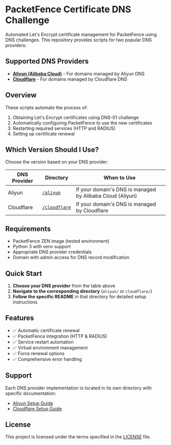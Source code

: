 # PacketFence Certificate DNS Challenge

Automated Let's Encrypt certificate management for PacketFence using DNS challenges. This repository provides scripts for two popular DNS providers:

## Supported DNS Providers

- **[Aliyun (Alibaba Cloud)](/aliyun)** - For domains managed by Aliyun DNS
- **[Cloudflare](/cloudflare)** - For domains managed by Cloudflare DNS

## Overview

These scripts automate the process of:
1. Obtaining Let's Encrypt certificates using DNS-01 challenge
2. Automatically configuring PacketFence to use the new certificates
3. Restarting required services (HTTP and RADIUS)
4. Setting up certificate renewal

## Which Version Should I Use?

Choose the version based on your DNS provider:

| DNS Provider | Directory | When to Use |
|--------------|-----------|-------------|
| Aliyun | [`/aliyun`](/aliyun) | If your domain's DNS is managed by Alibaba Cloud (Aliyun) |
| Cloudflare | [`/cloudflare`](/cloudflare) | If your domain's DNS is managed by Cloudflare |

## Requirements

- PacketFence ZEN image (tested environment)
- Python 3 with venv support
- Appropriate DNS provider credentials
- Domain with admin access for DNS record modification

## Quick Start

1. **Choose your DNS provider** from the table above
2. **Navigate to the corresponding directory** (`aliyun/` or `cloudflare/`)
3. **Follow the specific README** in that directory for detailed setup instructions

## Features

- ✅ Automatic certificate renewal
- ✅ PacketFence integration (HTTP & RADIUS)
- ✅ Service restart automation
- ✅ Virtual environment management
- ✅ Force renewal options
- ✅ Comprehensive error handling

## Support

Each DNS provider implementation is located in its own directory with specific documentation:

- [Aliyun Setup Guide](/aliyun/README.md)
- [Cloudflare Setup Guide](/cloudflare/README.md)

## License

This project is licensed under the terms specified in the [LICENSE](LICENSE) file. 